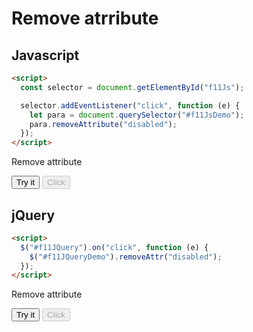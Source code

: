 # Remove atrribute

## Javascript

```html
<script>
  const selector = document.getElementById("f11Js");

  selector.addEventListener("click", function (e) {
    let para = document.querySelector("#f11JsDemo");
    para.removeAttribute("disabled");
  });
</script>
```

Remove attribute

<button id="f11Js">Try it</button>
<button id="f11JsDemo" disabled>Click</button>

## jQuery

```html
<script>
  $("#f11JQuery").on("click", function (e) {
    $("#f11JQueryDemo").removeAttr("disabled");
  });
</script>
```

Remove attribute

<button id="f11JQuery">Try it</button>
<button id="f11JQueryDemo" disabled>Click</button>
